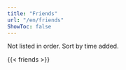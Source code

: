 ```yaml
---
title: "Friends"
url: "/en/friends"
ShowToc: false
---
```


Not listed in order. Sort by time added.

{{< friends >}}

<!-- > Thanks for https://guanqr.com/tech/website/add-blogroll/. -->
